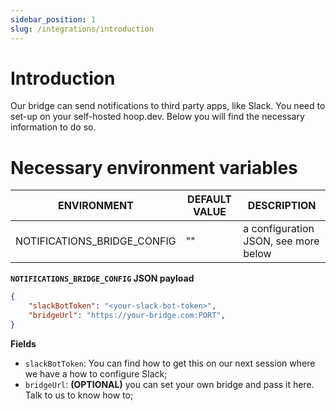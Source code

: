 ```yaml
---
sidebar_position: 1
slug: /integrations/introduction
---
```


# Introduction

Our bridge can send notifications to third party apps, like Slack. You need to set-up on your self-hosted hoop.dev. Below you will find the necessary information to do so.

# Necessary environment variables

| ENVIRONMENT                  | DEFAULT VALUE | DESCRIPTION                          |
|------------------------------| --------------|--------------------------------------|
| NOTIFICATIONS_BRIDGE_CONFIG  | ""            | a configuration JSON, see more below |

**`NOTIFICATIONS_BRIDGE_CONFIG` JSON payload**

```json
{
    "slackBotToken": "<your-slack-bot-token>", 
    "bridgeUrl": "https://your-bridge.com:PORT",
}
```

**Fields**

 * `slackBotToken`: You can find how to get this on our next session where we have a how to configure Slack;
 * `bridgeUrl`: **(OPTIONAL)** you can set your own bridge and pass it here. Talk to us to know how to;

